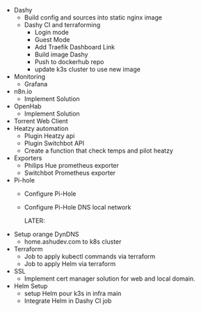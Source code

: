 + Dashy
    + Build config and sources into static nginx image
    + Dashy CI and terraforming
        + Login mode
        + Guest Mode
        + Add Traefik Dashboard Link
        + Build image Dashy
        + Push to dockerhub repo
        + update k3s cluster to use new image
+ Monitoring
    + Grafana
+ n8n.io
  + Implement Solution
+ OpenHab
  + Implement Solution
+ Torrent Web Client
+ Heatzy automation
    + Plugin Heatzy api
    + Plugin Switchbot API
    + Create a function that check temps and pilot heatzy
+ Exporters
    + Philips Hue prometheus exporter
    + Switchbot Prometheus exporter
+ Pi-hole
    + Configure Pi-Hole
    + Configure Pi-Hole DNS local network

      LATER:
+ Setup orange DynDNS
    + home.ashudev.com to k8s cluster
+ Terraform
    + Job to apply kubectl commands via terraform
    + Job to apply Helm via terraform
+ SSL
    + Implement cert manager solution for web and local domain.
+ Helm Setup
    + setup Helm pour k3s in infra main
    + Integrate Helm in Dashy CI job
